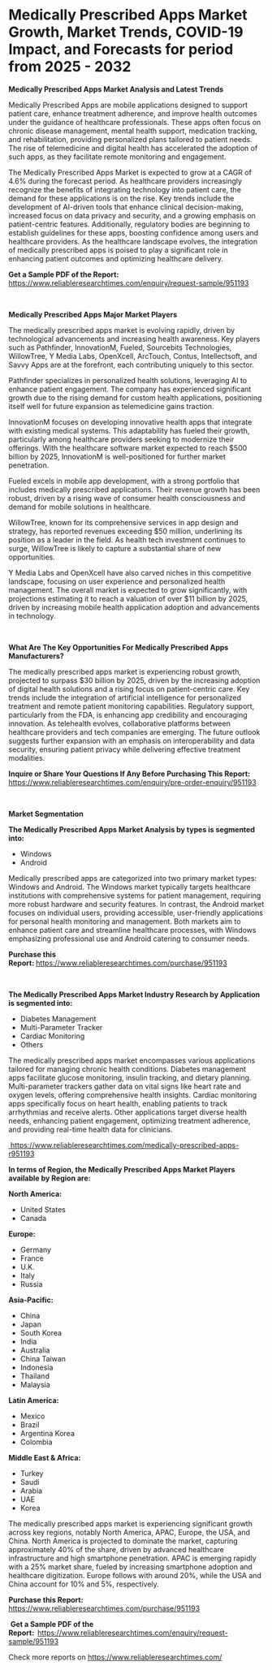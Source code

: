 <p><h1>Medically Prescribed Apps Market Growth, Market Trends, COVID-19 Impact, and Forecasts for period from 2025 - 2032</h1></p><p><strong>Medically Prescribed Apps Market Analysis and Latest Trends</strong></p>
<p><p>Medically Prescribed Apps are mobile applications designed to support patient care, enhance treatment adherence, and improve health outcomes under the guidance of healthcare professionals. These apps often focus on chronic disease management, mental health support, medication tracking, and rehabilitation, providing personalized plans tailored to patient needs. The rise of telemedicine and digital health has accelerated the adoption of such apps, as they facilitate remote monitoring and engagement.</p><p>The Medically Prescribed Apps Market is expected to grow at a CAGR of 4.6% during the forecast period. As healthcare providers increasingly recognize the benefits of integrating technology into patient care, the demand for these applications is on the rise. Key trends include the development of AI-driven tools that enhance clinical decision-making, increased focus on data privacy and security, and a growing emphasis on patient-centric features. Additionally, regulatory bodies are beginning to establish guidelines for these apps, boosting confidence among users and healthcare providers. As the healthcare landscape evolves, the integration of medically prescribed apps is poised to play a significant role in enhancing patient outcomes and optimizing healthcare delivery.</p></p>
<p><strong>Get a Sample PDF of the Report:&nbsp;</strong> <a href="https://www.reliableresearchtimes.com/enquiry/request-sample/951193?utm_campaign=1950&utm_medium=2&utm_source=Github&utm_content=ia&utm_term=06032025&utm_id=medically-prescribed-apps">https://www.reliableresearchtimes.com/enquiry/request-sample/951193</a></p>
<p>&nbsp;</p>
<p><strong>Medically Prescribed Apps Major Market Players</strong></p>
<p><p>The medically prescribed apps market is evolving rapidly, driven by technological advancements and increasing health awareness. Key players such as Pathfinder, InnovationM, Fueled, Sourcebits Technologies, WillowTree, Y Media Labs, OpenXcell, ArcTouch, Contus, Intellectsoft, and Savvy Apps are at the forefront, each contributing uniquely to this sector.</p><p>Pathfinder specializes in personalized health solutions, leveraging AI to enhance patient engagement. The company has experienced significant growth due to the rising demand for custom health applications, positioning itself well for future expansion as telemedicine gains traction.</p><p>InnovationM focuses on developing innovative health apps that integrate with existing medical systems. This adaptability has fueled their growth, particularly among healthcare providers seeking to modernize their offerings. With the healthcare software market expected to reach $500 billion by 2025, InnovationM is well-positioned for further market penetration.</p><p>Fueled excels in mobile app development, with a strong portfolio that includes medically prescribed applications. Their revenue growth has been robust, driven by a rising wave of consumer health consciousness and demand for mobile solutions in healthcare.</p><p>WillowTree, known for its comprehensive services in app design and strategy, has reported revenues exceeding $50 million, underlining its position as a leader in the field. As health tech investment continues to surge, WillowTree is likely to capture a substantial share of new opportunities.</p><p>Y Media Labs and OpenXcell have also carved niches in this competitive landscape, focusing on user experience and personalized health management. The overall market is expected to grow significantly, with projections estimating it to reach a valuation of over $11 billion by 2025, driven by increasing mobile health application adoption and advancements in technology.</p></p>
<p>&nbsp;</p>
<p><strong>What Are The Key Opportunities For Medically Prescribed Apps Manufacturers?</strong></p>
<p><p>The medically prescribed apps market is experiencing robust growth, projected to surpass $30 billion by 2025, driven by the increasing adoption of digital health solutions and a rising focus on patient-centric care. Key trends include the integration of artificial intelligence for personalized treatment and remote patient monitoring capabilities. Regulatory support, particularly from the FDA, is enhancing app credibility and encouraging innovation. As telehealth evolves, collaborative platforms between healthcare providers and tech companies are emerging. The future outlook suggests further expansion with an emphasis on interoperability and data security, ensuring patient privacy while delivering effective treatment modalities.</p></p>
<p><strong>Inquire or Share Your Questions If Any Before Purchasing This Report:</strong> <a href="https://www.reliableresearchtimes.com/enquiry/pre-order-enquiry/951193?utm_campaign=1950&utm_medium=2&utm_source=Github&utm_content=ia&utm_term=06032025&utm_id=medically-prescribed-apps">https://www.reliableresearchtimes.com/enquiry/pre-order-enquiry/951193</a></p>
<p>&nbsp;</p>
<p><strong>Market Segmentation</strong></p>
<p><strong>The Medically Prescribed Apps Market Analysis by types is segmented into:</strong></p>
<p><ul><li>Windows</li><li>Android</li></ul></p>
<p><p>Medically prescribed apps are categorized into two primary market types: Windows and Android. The Windows market typically targets healthcare institutions with comprehensive systems for patient management, requiring more robust hardware and security features. In contrast, the Android market focuses on individual users, providing accessible, user-friendly applications for personal health monitoring and management. Both markets aim to enhance patient care and streamline healthcare processes, with Windows emphasizing professional use and Android catering to consumer needs.</p></p>
<p><strong>Purchase this Report:&nbsp;</strong><a href="https://www.reliableresearchtimes.com/purchase/951193?utm_campaign=1950&utm_medium=2&utm_source=Github&utm_content=ia&utm_term=06032025&utm_id=medically-prescribed-apps">https://www.reliableresearchtimes.com/purchase/951193</a></p>
<p>&nbsp;</p>
<p><strong>The Medically Prescribed Apps Market Industry Research by Application is segmented into:</strong></p>
<p><ul><li>Diabetes Management</li><li>Multi-Parameter Tracker</li><li>Cardiac Monitoring</li><li>Others</li></ul></p>
<p><p>The medically prescribed apps market encompasses various applications tailored for managing chronic health conditions. Diabetes management apps facilitate glucose monitoring, insulin tracking, and dietary planning. Multi-parameter trackers gather data on vital signs like heart rate and oxygen levels, offering comprehensive health insights. Cardiac monitoring apps specifically focus on heart health, enabling patients to track arrhythmias and receive alerts. Other applications target diverse health needs, enhancing patient engagement, optimizing treatment adherence, and providing real-time health data for clinicians.</p></p>
<p><a href="https://www.reliableresearchtimes.com/medically-prescribed-apps-r951193?utm_campaign=1950&utm_medium=2&utm_source=Github&utm_content=ia&utm_term=06032025&utm_id=medically-prescribed-apps">&nbsp;https://www.reliableresearchtimes.com/medically-prescribed-apps-r951193</a></p>
<p><strong>In terms of Region, the Medically Prescribed Apps Market Players available by Region are:</strong></p>
<p>
    <p> <strong> North America: </strong>
        <ul>
            <li>United States</li>
            <li>Canada</li>
        </ul>
        </p> 
    <p> <strong> Europe: </strong>
        <ul>
            <li>Germany</li>
            <li>France</li>
            <li>U.K.</li>
            <li>Italy</li>
            <li>Russia</li>
        </ul>
        </p> 
    <p> <strong> Asia-Pacific: </strong>
        <ul>
            <li>China</li>
            <li>Japan</li>
            <li>South Korea</li>
            <li>India</li>
            <li>Australia</li>
            <li>China Taiwan</li>
            <li>Indonesia</li>
            <li>Thailand</li>
            <li>Malaysia</li>
        </ul>
        </p> 
    <p> <strong> Latin America: </strong>
        <ul>
            <li>Mexico</li>
            <li>Brazil</li>
            <li>Argentina Korea</li>
            <li>Colombia</li>
        </ul>
        </p> 
    <p> <strong> Middle East & Africa: </strong>
        <ul>
            <li>Turkey</li>
            <li>Saudi</li>
            <li>Arabia</li>
            <li>UAE</li>
            <li>Korea</li>
        </ul>
    </p>
    </p>
<p><p>The medically prescribed apps market is experiencing significant growth across key regions, notably North America, APAC, Europe, the USA, and China. North America is projected to dominate the market, capturing approximately 40% of the share, driven by advanced healthcare infrastructure and high smartphone penetration. APAC is emerging rapidly with a 25% market share, fueled by increasing smartphone adoption and healthcare digitization. Europe follows with around 20%, while the USA and China account for 10% and 5%, respectively.</p></p>
<p><strong>Purchase this Report: </strong><a href="https://www.reliableresearchtimes.com/purchase/951193?utm_campaign=1950&utm_medium=2&utm_source=Github&utm_content=ia&utm_term=06032025&utm_id=medically-prescribed-apps">https://www.reliableresearchtimes.com/purchase/951193</a></p>
<p>&nbsp;<strong>Get a Sample PDF of the Report:&nbsp;&nbsp;</strong><a href="https://www.reliableresearchtimes.com/enquiry/request-sample/951193?utm_campaign=1950&utm_medium=2&utm_source=Github&utm_content=ia&utm_term=06032025&utm_id=medically-prescribed-apps">https://www.reliableresearchtimes.com/enquiry/request-sample/951193</a></p>
<p><strong></strong></p>
<p>Check more reports on <a href="https://www.reliableresearchtimes.com/?utm_campaign=1950&utm_medium=2&utm_source=Github&utm_content=ia&utm_term=06032025&utm_id=medically-prescribed-apps">https://www.reliableresearchtimes.com/</a></p>